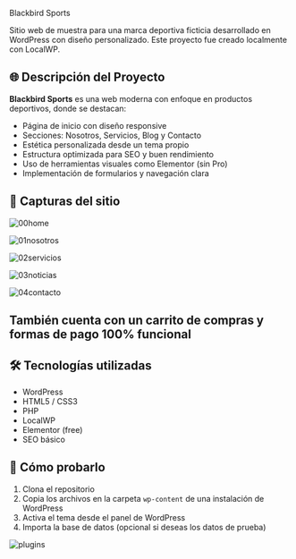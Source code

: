 Blackbird Sports

Sitio web de muestra para una marca deportiva ficticia desarrollado en WordPress con diseño personalizado. Este proyecto fue creado localmente con LocalWP.

## 🌐 Descripción del Proyecto

**Blackbird Sports** es una web moderna con enfoque en productos deportivos, donde se destacan:

- Página de inicio con diseño responsive
- Secciones: Nosotros, Servicios, Blog y Contacto
- Estética personalizada desde un tema propio
- Estructura optimizada para SEO y buen rendimiento
- Uso de herramientas visuales como Elementor (sin Pro)
- Implementación de formularios y navegación clara

## 📸 Capturas del sitio

![00home](https://github.com/user-attachments/assets/56100cbb-081d-4613-a998-c8d38b4c4d3b)

![01nosotros](https://github.com/user-attachments/assets/d757d053-caa5-4173-9ca6-16daf0a3498f)

![02servicios](https://github.com/user-attachments/assets/5135c65d-24c4-417c-8b31-a63584b974b7)

![03noticias](https://github.com/user-attachments/assets/63a2da78-d3b0-40d1-b997-6aa4d1e493ee)

![04contacto](https://github.com/user-attachments/assets/dd31e9b7-e172-469f-b24d-100e7bc34a5b)

## También cuenta con un carrito de compras y formas de pago 100% funcional

## 🛠️ Tecnologías utilizadas

- WordPress
- HTML5 / CSS3
- PHP
- LocalWP
- Elementor (free)
- SEO básico

## 🚀 Cómo probarlo

1. Clona el repositorio
2. Copia los archivos en la carpeta `wp-content` de una instalación de WordPress
3. Activa el tema desde el panel de WordPress
4. Importa la base de datos (opcional si deseas los datos de prueba)

![plugins](https://github.com/user-attachments/assets/ffd83373-bd17-4714-8c9c-5b6d1a065ab4)
